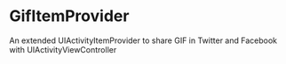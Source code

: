 # GifItemProvider
An extended UIActivityItemProvider to share GIF in Twitter and Facebook with UIActivityViewController
